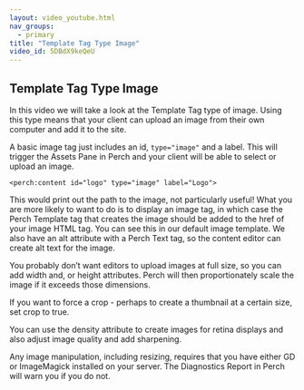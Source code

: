 ```yaml
---
layout: video_youtube.html
nav_groups:
  - primary
title: "Template Tag Type Image"
video_id: 5DBdX9keQeU
---
```


## Template Tag Type Image


In this video we will take a look at the Template Tag type of image. Using this type means that your client can upload an image from their own computer and add it to the site.

A basic image tag just includes an id, `type="image"` and a label. This will trigger the Assets Pane in Perch and your client will be able to select or upload an image.

    <perch:content id="logo" type="image" label="Logo">

This would print out the path to the image, not particularly useful! What you are more likely to want to do is to display an image tag, in which case the Perch Template tag that creates the image should be added to the href of your image HTML tag. You can see this in our default image template. We also have an alt attribute with a Perch Text tag, so the content editor can create alt text for the image.

You probably don’t want editors to upload images at full size, so you can add width and, or height attributes. Perch will then proportionately scale the image if it exceeds those dimensions.

If you want to force a crop - perhaps to create a thumbnail at a certain size, set crop to true.

You can use the density attribute to create images for retina displays and also adjust image quality and add sharpening.

Any image manipulation, including resizing, requires that you have either GD or ImageMagick installed on your server. The Diagnostics Report in Perch will warn you if you do not.
